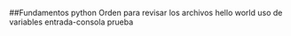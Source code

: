 ##Fundamentos python
Orden para revisar los archivos 
hello world
uso de variables
entrada-consola
prueba